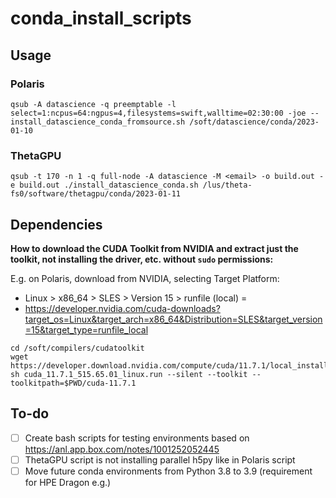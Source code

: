# conda_install_scripts
## Usage
### Polaris

```
qsub -A datascience -q preemptable -l select=1:ncpus=64:ngpus=4,filesystems=swift,walltime=02:30:00 -joe -- install_datascience_conda_fromsource.sh /soft/datascience/conda/2023-01-10
```

### ThetaGPU
```
qsub -t 170 -n 1 -q full-node -A datascience -M <email> -o build.out -e build.out ./install_datascience_conda.sh /lus/theta-fs0/software/thetagpu/conda/2023-01-11
```

## Dependencies 
**How to download the CUDA Toolkit from NVIDIA and extract just the toolkit, not installing the driver, etc. without `sudo` permissions:**

E.g. on Polaris, download from NVIDIA, selecting Target Platform:
- Linux > x86_64 > SLES > Version 15 > runfile (local) =
- https://developer.nvidia.com/cuda-downloads?target_os=Linux&target_arch=x86_64&Distribution=SLES&target_version=15&target_type=runfile_local
```
cd /soft/compilers/cudatoolkit
wget https://developer.download.nvidia.com/compute/cuda/11.7.1/local_installers/cuda_11.7.1_515.65.01_linux.run
sh cuda_11.7.1_515.65.01_linux.run --silent --toolkit --toolkitpath=$PWD/cuda-11.7.1
```
## To-do
- [ ] Create bash scripts for testing environments based on https://anl.app.box.com/notes/1001252052445
- [ ] ThetaGPU script is not installing parallel h5py like in Polaris script
- [ ] Move future conda environments from Python 3.8 to 3.9 (requirement for HPE Dragon e.g.)
